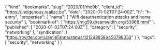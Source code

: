 {
  "kind": "bookmarks",
  "slug": "2020/01/rhc9b",
  "client_id": "https://indigenous.realize.be",
  "date": "2020-01-02T07:24:00Z",
  "h": "h-entry",
  "properties": {
    "name": [
      "Wifi deauthentication attacks and home security"
    ],
    "bookmark-of": [
      "https://mjg59.dreamwidth.org/53968.html"
    ],
    "published": [
      "2020-01-02T07:24:00Z"
    ],
    "category": [
      "security",
      "networking"
    ],
    "syndication": [
      "https://twitter.com/JamieTanna/status/1212638586450788353"
    ]
  },
  "tags": [
    "security",
    "networking"
  ]
}

